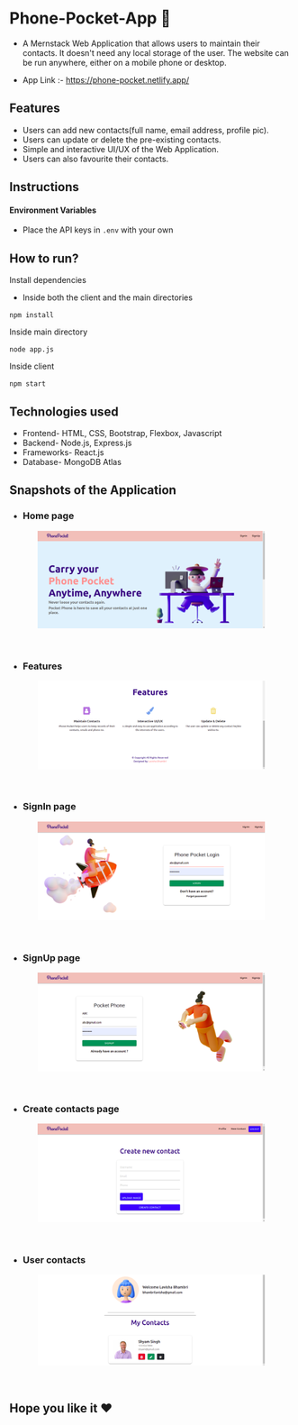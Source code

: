 # Phone-Pocket-App 📱
- A Mernstack Web Application that allows users to maintain their contacts. It doesn't need any local storage of the user. The website can be run anywhere, either on a mobile phone or desktop.

- App Link :-
https://phone-pocket.netlify.app/

## Features
- Users can add new contacts(full name, email address, profile pic).
- Users can update or delete the pre-existing contacts.
- Simple and interactive UI/UX of the Web Application.
- Users can also favourite their contacts.

## Instructions

#### Environment Variables
- Place the API keys in `.env` with your own

## How to run?
Install dependencies
- Inside both the client and the main directories
```` 
npm install
```` 
Inside main directory
```` 
node app.js
````
Inside client
```` 
npm start
````
## Technologies used
- Frontend- HTML, CSS, Bootstrap, Flexbox, Javascript
- Backend- Node.js, Express.js
- Frameworks- React.js
- Database- MongoDB Atlas

## Snapshots of the Application
- ### Home page
<p align="center"><img src="screenshots/pic1.png" width = 80%></p><br>

- ### Features
<p align="center"><img src="screenshots/pic2.png" width = 80%></p><br>

- ### SignIn page
<p align="center"><img src="screenshots/pic3.png" width = 80%></p><br>

- ### SignUp page
<p align="center"><img src="screenshots/pic4.png" width = 80%></p><br>

- ### Create contacts page
<p align="center"><img src="screenshots/pic5.png" width = 80%></p><br>

- ### User contacts
<p align="center"><img src="screenshots/pic6.png" width = 80%></p><br>

## Hope you like it ❤️
